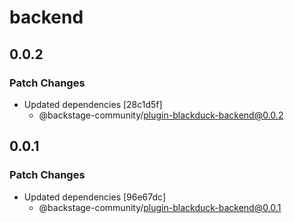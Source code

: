# backend

## 0.0.2

### Patch Changes

- Updated dependencies [28c1d5f]
  - @backstage-community/plugin-blackduck-backend@0.0.2

## 0.0.1

### Patch Changes

- Updated dependencies [96e67dc]
  - @backstage-community/plugin-blackduck-backend@0.0.1
